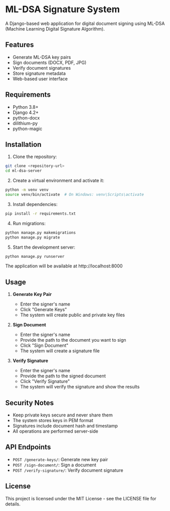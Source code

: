 # ML-DSA Signature System

A Django-based web application for digital document signing using ML-DSA (Machine Learning Digital Signature Algorithm).

## Features

- Generate ML-DSA key pairs
- Sign documents (DOCX, PDF, JPG)
- Verify document signatures
- Store signature metadata
- Web-based user interface

## Requirements

- Python 3.8+
- Django 4.2+
- python-docx
- dilithium-py
- python-magic

## Installation

1. Clone the repository:
```bash
git clone <repository-url>
cd ml-dsa-server
```

2. Create a virtual environment and activate it:
```bash
python -m venv venv
source venv/bin/activate  # On Windows: venv\Scripts\activate
```

3. Install dependencies:
```bash
pip install -r requirements.txt
```

4. Run migrations:
```bash
python manage.py makemigrations
python manage.py migrate
```

5. Start the development server:
```bash
python manage.py runserver
```

The application will be available at http://localhost:8000

## Usage

1. **Generate Key Pair**
   - Enter the signer's name
   - Click "Generate Keys"
   - The system will create public and private key files

2. **Sign Document**
   - Enter the signer's name
   - Provide the path to the document you want to sign
   - Click "Sign Document"
   - The system will create a signature file

3. **Verify Signature**
   - Enter the signer's name
   - Provide the path to the signed document
   - Click "Verify Signature"
   - The system will verify the signature and show the results

## Security Notes

- Keep private keys secure and never share them
- The system stores keys in PEM format
- Signatures include document hash and timestamp
- All operations are performed server-side

## API Endpoints

- `POST /generate-keys/`: Generate new key pair
- `POST /sign-document/`: Sign a document
- `POST /verify-signature/`: Verify document signature

## License

This project is licensed under the MIT License - see the LICENSE file for details. 